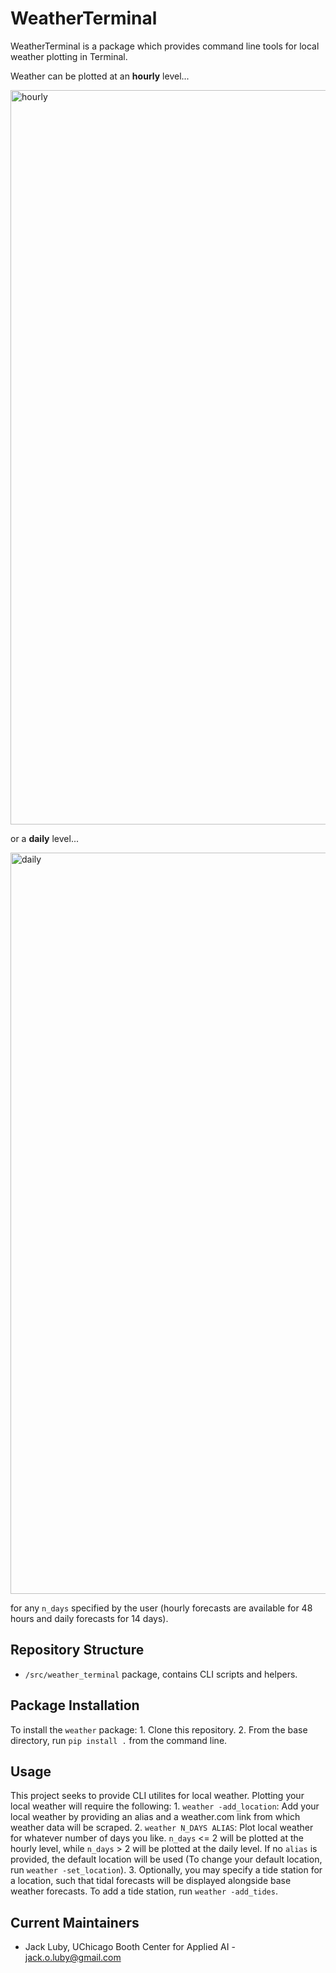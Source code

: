 # WeatherTerminal

WeatherTerminal is a package which provides command line tools for local weather plotting in Terminal.

Weather can be plotted at an **hourly** level...

<img width="1175" alt="hourly" src="https://user-images.githubusercontent.com/43190780/167226591-baf987ee-9d98-403e-a1a8-e896c4eac098.png">

or a **daily** level...

<img width="1186" alt="daily" src="https://user-images.githubusercontent.com/43190780/167226580-4a7c4f17-e8a2-4773-aaa4-e2ad74ff8bcc.png">

for any `n_days` specified by the user (hourly forecasts are available for 48 hours and daily forecasts for 14 days).

## Repository Structure

-   `/src/weather_terminal` package, contains CLI scripts and helpers.

## Package Installation

 To install the `weather` package:
 1\. Clone this repository. 
 2\. From the base directory, run `pip install .` from the command line.

## Usage

This project seeks to provide CLI utilites for local weather. 
Plotting your local weather will require the following:
 1\. `weather -add_location`: Add your local weather by providing an alias and a weather.com link from which weather data will be scraped.
 2\. `weather N_DAYS ALIAS`: Plot local weather for whatever number of days you like. `n_days` &lt;= 2 will be plotted at the hourly level, while `n_days` > 2 will be plotted at the daily level. If no `alias` is provided, the default location will be used (To change your default location, run `weather -set_location`).
 3\. Optionally, you may specify a tide station for a location, such that tidal forecasts will be displayed alongside base weather forecasts. To add a tide station, run `weather -add_tides`.

## Current Maintainers

-   Jack Luby, UChicago Booth Center for Applied AI - jack.o.luby@gmail.com
